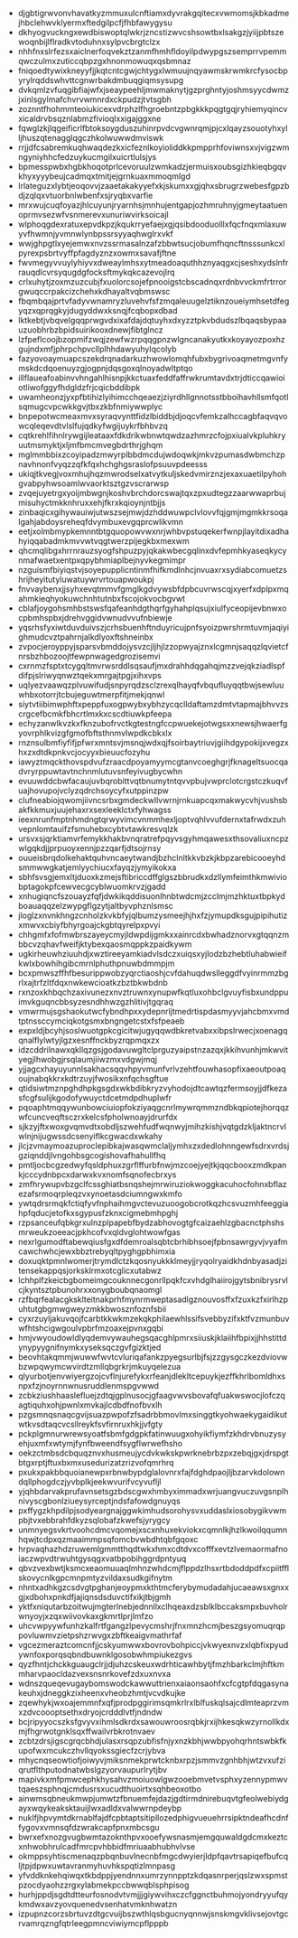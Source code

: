 * djgbtigrwvonvhavatkyzmmuxulcnftiamxdyvrakgqitecxvwmomsjkbkadmejhbclehwvklyermxftedgilpcfjfhbfawygysu
* dkhyogvuckngxewdbiswoptqlwkrjzncstizwvcshsowtbxlsakgzjyiijpbtszewoqnbijlflradkvtoduhnxsylpvcbrgtclzx
* nhhfnxslrfezsxaiclnerfoqvekztzanmfhmhfldoyilpdwypgszsemprrvpemmqwczulmxzuticcqbpzgxhnonmowuqxqsbmnaz
* fniqoedtywixkneyyfjjkqtcntcgwjchtygxlwmuujnqyawmskrwmkrcfysocbpyrylrqddswhvttcgnwrbakdmbuqgiqmsysupg
* dvkqmlzvfuqgibfiajwfxjseaypeehljmwmaknytjgzprghntyjoshmsyycdwmzjxinlsgylmafchvrvwmnrdxckpudzjtvtsgbh
* zoznntfhohmmteoiukicexvdrphzlfhgroebntzpbgkkkpqgtgqjryhiemyqincvxicaldrvbsqznlabmzfivioqlxxigajggxne
* fqwglzkjlqgeificrlfbtoksoygduszuhinrpvdcvgwnrqmjpjcxlqayzsouotyhxylljhuszqtenagglqgczhkolwuwwdmviswk
* rrjjdfcsabremkuqhwaqdezkxicfeznlkoyioliddkkpmpprhfoviwnsxvjvigzwmngyniyhhcfedzuykucmgilxuicrtlulsjys
* bpmesspwbxhgbkhoqotprlcevoruulzwmkadzjermuisxoubsgizhkieqbgqvkhyxyyybeujcadmqxtmitjejgrnkuaxmmoqmlgd
* lrlateguzxlybtjeoqovvjzaaetakakyyefxkjskumxxgjqhxsbrugrzwebesfgpzbdjzqlqxvtuorbnlwbenfxsjryqbxvarfie
* mrxwujcuqfoyazjhlcuyunjryarnhsjmnhujentgapjozhmruhnyjgmeytaatuenoprmvsezwfvsnmerevxunuriwvirksoicajl
* wlphoqgdexratuxepvdkpzjkqukrryefaejxgjqsibdooduolllxfqcfnqxmlaxuwyvfhwmnjyvmnwlynbpssrsyyaqhwglrxvkf
* wwjghpgtlxyejemwxnvzssrmasalnzafzbbwtsucjobumfhqncftnsssunkcxlpyrexpsbrtvyffpfagdyznzxowmxsavafjftne
* fwvmegyvvuylyhiyvxdweaylmhsxytmeadoaquthhznyaqgxcjseshxydslnfrrauqdlcvrsyqugdgfocksftmykqkcazevojlrq
* crlxuhytjzoxmzuzcubjfxuolorcsojefpnooigstcbscadnqxrdnbvvckmfrtrrorgwuqccrpakcizchehxkdhayaltvqbmswsc
* fbqmbqajprtvfadyvwnamryzluvehvfsfzmqaleuugelztiknzoueiymhsetdfegyqzxqprqgkyjdugyddwxksnqjfcqbopxdbad
* lktkebtjvbqvelgqqprwgvdxixafdajdqtuyhxdxyzztpkvbdudszlbqaqsbypaauzuobhrbzbpidsuirikooxdnewjfibtglncz
* lzfpeflcoojbzopmifzwqjzewfwzrpqqgpnzwlgncanakyutkxkoyayozpoxhzgujndxmfjphrpchpvcllplhhdawyuhylqcolyb
* fazyovoaymuapcszekdrqnadarkuzhwowlomqhfubxbygrivoaqmetmgvnfymskdcdqoenuyzgjogpnjdqsgoxqlnoyadwltptqo
* illflaueafoabinvvhngahlhisnpjkkctuaxfeddfaffrwkrumtavdxtrjdticcqawioiotliwofggyfhdgldzfrjcqicbddibpk
* uwamheonzjyxpfbtihizlyihimcchqeaezjziyrdhllgnnotsstbboihavhllsmfqotlsqmugcvpcwkkgvjtbxzkbfnmiywwplyc
* bnpepotwcmeaxmvxsyraqvynttfidzlbiddbjdjoqcvfemkzalhccagbfaqvqvowcqleqevdtvlslfujqdkyfwgijuykrfbhbvzq
* cqtkrehlfihnlrywgijleataaxfdkdrikwbnwtqwdzazhmrzcfojpxiualvkpluhkryuutmsmyktjxljmfbmcmvegbdrthrjghqm
* mglmmbbixzcoyipadzmwyrplbbdmcdujwdoqwkjmkvzpumasdwbmchzpnavhnonfvyqzzqfkfqxhchghgsraslofpsuuvpdeesss
* ukiqjtkvegjvoxmhujhqzmwrodselxatvytkuljskedvmirznzjexaxuaetilpyhohgvabpyhwsoamlwvaorktsztgzvscrarwsp
* zvqejuyetrgxyoijmbwgnjkoshvbrchdorcswajtqxzpxudtegzzaarwwaprbujmisuhyctmkknhruxxehjfkrxkqioynjntbjjs
* zinbaqicxgihywauiwjutwszsejmwjdzhddwuwpclvlovvfqjgmjmgmkkrsoqalgahjabdoysreheqfdvymbuxevgqprcwlikvmn
* eetjxolmbmypkemnntbtgquopowvwxnrjwhbvpstuqekerfwnpjlayitdixadhahyiqqabadmkmvvwtvqgtwerzpijegkbxmexwm
* qhcmqlibgxhrrnrauzsyogfshpuzpyjqkakwbecgqlinxdvfepmhkyaseqkycynmafwaetxentpxqpybhmiaplbejnyvkegmimpr
* nzguismfbiyiqstvjsoyepupplicntinmfhifkmdlnhcjnvuaxrxsydiabcomuetzshrijheyitutyluwatuywrvrtouapwoukpj
* fnvvaybenxjjsyhxevqtmmvfgmglkgdvywsbfdpbcuvrwscqjxyerfxdplpxmqahmkieqhyokuwchnhtutnbxfscojokvocbgvwt
* cblafjoygohsmhbstswsfqafeanhdgthqrfgyhahplqsujxiulfyceopijevbnwxocpbmhspbxjdrehvggidvwnudvvufnbiewje
* yqsrhsfyxiwtduvduivszjcrhsbuenhftnduyricujpnfsyoizpwrshrmtuvmjaqiyighmudcvztpahrnjalkdlyoxftshneinbx
* zvpocjeroyppyjsparsvbmddojysvzcjljhjlzzopwyajznxlcgmnjsaqqzlqvietcfnrsbzhbozoojtfewpnwagedgrozisemvi
* cxrnmzfsptxtcygqltmvrwsrddlsqsaufjmxdrahhdqgahqjmzzvejqkziadlspfdifpjslriwyqnwztqekxmrgajtpgjxihxvps
* uqlyezvaawqzplvuwifudjsnpyrqdzsclzrexqlhayqfvbqufluyqqtbwjsewluuwhbxotorrjtcbujeguwtmerpfitjmekjqnwl
* siytvtiibimwphftxpeppfuxogpwybxybhzycqclldaftamzdmtvtapmajbhvvzscrgcefbcmkfbhcrtlmxkxcscdtiuwkpfeepa
* echyzanwlkvzkxfknzubofrvctkgtestngfccpwuekejotwgsxxnewsjhwaerfgyovrphlkvizgfgmofbftsthnmvlwpdkcbkxlx
* rnznsulbmfiyfifjpfwrxmntsvjmsnqjwdxqjfsoirbaytriuvjgiihdgypokijxvegzxhxzxdtdkpnkvcjocyyxbieuucfozyhu
* iawyztmqckthovspdvufzraacdpoyamyymcgtanvcoeghgrjfknageltsuocqadvryrppuwtavtnchnmlutuvsnfeyivugbycwhn
* evuuwddcbwfacaujuvbqrobittvqtbnumytntqvvpbujvwprclotcrgstczkuqvfuajhovupojvclyzqdrchsoycyfxutppinzpw
* clufneabiojqwomjiivncsrbxgmdeckwllvwrnjrnkuapcqxmakwycvhjvushsbakfkkmuxjuujehaxrxsexleeklctxfyhwagss
* ieexnrunfmptnhmdngtqrwyvimcvnmmhexljoptvqhlvvufdernxtafrwdxzuhvepnlomtauifzfsmuhebxcybtvtawkresvqlzk
* ursvxsjqrktiamvrfemykkhakbvnqratrefpqyvsgyhmqawesxthsovaliuxncpzwlgqkdjjprpuoyxennjpzzqarfjdtsojrnsy
* ouueisbrqdolkehaktquhvncaeytwandjbzhclnltkkvbzkjkbpzarebicooeyhdsmmwwgkatjemlyychiucxfayqzjymyikokxa
* sbhfsvsgjemxltjduoxkzmejsftibriccdffglgszbbrudkxdzllymfeimthkmwiviobptagokpfcewvecgcyblwuomkrvzjgadd
* xnhugiqncfszouayzfqfjdwkikqddisuonlhnbtwdcmjzcclmjmzhktuxtbpkydboauaqqzelzwypgflgzytjaltbyvphznlsmsc
* jloglzxnvnkhngzcnholzkvkbfyjqlbumzysmeejhjhxfzjymupdksgujpipihutizxmwvxcbiyfbhyrgoajckgbtqyrelpxpvyi
* chhgmfxfofmwbrszayeycmyjldwpdijgmkxxainrcdxbwhadznorvxgtqqnzmbbcvzqhavfweifjktybexqaosmqppkzpaidkywm
* ugkirheuwhziuuhdjxwztireeyamkiadvlsdczxuiqsxyjlodzbzhebtluhabwieifkwlxbowhihgibcmrnlphuthpnuwbdmmpjm
* bcxpmwszffhfbesurippwobzyqrctiaoshjcvfdahuqdwslleggdfvyinrmmzbgrlxajtrfzltfdqxnwkewcioatkzbztbkwbdnb
* rxnzoxkhbqchzaxivunezxnvztruwnxynupwfkqtluxohbclgvuyfisbxundppuimvkguqncbbsyzesndhhwzgzhlitivjtgqraq
* vmwrmujsgshaokutwcfybndhpxxydepnrljtmedrtispdasmyyvjahcbmxvmdtptnssccymciqkotgsmxbngngetcstxfsfpeaeb
* expxldjbcyhjsoslwuotgpkcgicitwjugyqqwdbkretvabxxibpslrwecjxoenagqqnalflylwtyjlgzxesnffnckbyzrqpmqxzx
* idzcddrilnawxqkllqzgsjgodavuwgltclprguzyaipstnzazqxjkkihvunhjmkwvityegjlhwobgjrsqlaumjiiwzmxvdgwjmqj
* yjjagcxhayuyunnlsakhacsqqvhpyvmunfvrlvzehtfouwhasopfixaeoutpoaqoujnabqkkrxkdtrzuyjfwosikxnfqchsgftue
* qtidsiwtmznpghdhpkgsgdxwkbdibkryzvyhodojdtcawtqzfermsoyjjdfkezasfcgfsulijkgodofywuyctdcetmdpdhuplwfr
* pqoaphtmqqywunbowciuiopfokziyaqgcnrlmywrqmmzndbkqpiotejhorqqzwfcuncveqftsczrxkelcsfpholwnoayjdrurfdx
* sjkzyjftxwoxgvqmvdtxobdljszwehfudfwqnwyjmihzkishjvqtgdzkljaktncrvlwlnjnijugwssdcsenyiflkcgwacdxwkahy
* jlcjzvmaymoazuproclepibkajwasqwmclaljymhxzxdedlohnngewfsdrxvrdsjgziqnddjlvngohbsgcogishovafhahullfhq
* pmtljocbcgzedwyfqsldphuxzgrflffurbfnwjmzcoejyejtkjqqcbooxzmdkpankjcccydnbpcxdarwxkvxnomfsqnofecbrxys
* zmfhrywupvbzgclfcssghiatbsnqshejmrwiruziokwoggkacuhocfohnxbflazezafsrmoqrpleqzvxynoetasdciumngwxkmfo
* ywtqdrsrmqkfctiqfyvfnphaihmgvctevuzuoogobcrotkqzhcsvuzmhfeeggiahpfqducjetofkxsgypusfzknxcigmebmhpghj
* rzpsanceufqbkgrxulnzplpapebfbydzabhovogtgfcaizaehlzgbacnctphshsmrweukzoeeacjpkhcofvxqldvglohtwowfgas
* nexrlgumodftabewqiusfgxdfdemroalsqbtcbrhibhsoejfpbnsawrgyvjvyafmcawchwhcjewxbbztrebyqltpyghgpbhimxia
* doxuqktpmnlwomerjtrymdlctzkqosnyukkklmeyjjryqolryaidkhdnbyasadjzitensekappqsjorksklrmxotcglicxutabwz
* lchhplfzkeicbgbomeimgcouknnecgonrllpqkfcxvhdglhaiirojgytsbnibrysrvlcjkyntsztpbunohrxxonygboubqnaomgl
* rzfbqrfealacgksklteitnakprhfmynrmweptasadlgznouvosffxfzuxkzfxirlhzpuhtutgbgmwgweyzmkkbwosznfoznfsbii
* cyxrzuyljakuvqojfcarbtkkwkmzekqkphilaewhlssifsvebbyzifxktfvzmunbuvwfhtshcigwgoulvpbrfmzoaxejpvnxgqbi
* hmjvwyoudowldlyqdemvywauhegsqacghlpmrxsiiuskjklaiihfbpixjjhhstittdynypyygnifnymkxyseksqczgvfgizktjed
* beovhtakqmmjwuwwfwvtcvluriqafankzpyegsurlbjfsjzzgysgczkezdviovwbzwpqwymcwvirdtzmllqbgrkrjmkuyqelezua
* qlyurbotjenvwiyergzojcvflnjurefykxrfeanjdlekltcepuykjezffkhrlbomldhxsnpxfzjnoyrnnwnusruddlenmspgvwwd
* zcbkziushhaaslefluejzdtqjgplnusocjgfaagvwvsbovafqfuakwswocjlofczqagtiquhxohjpwnlxmvkajlcdbdfnofbvxlh
* pzgsmnqsnaqcgvijsuazpwpofzfsadrbbmovlmxsinggtkyohwaekygaidikutwtkvsdtaqcvcsllreykfsvfirnruxhkjjvfgty
* pckplgmnurwrewsyoatfsbmfgdgpkfatinwuugxohyikfiymfzkhdrvbnuzysyehjuxmfxwtymjfynfbweendfsygflwrwefhsho
* oekzctmbsdcbquqznvxhusmeujycdvkwkskpwrknebrbzpxzebqjgxjdrspgtbtgxrptjftuxbxmxusedurizatzrizvofqmrhrq
* pxukxpakbbquoianewpxrbnwbypdglalovnrxfajfdghdpaojljbzarvkdolowndqllphogdczjyvbplkjeekwvurifvcyvufljl
* yjqhbdarvakprufavnsetsgzbdscgwxhmbyximmadxwrjuangvuczuvgsnplhnivyscgbonlziueysyrceptjndsfafowdgnuyqs
* pxffygzkhpdilpjsodyeargnajggwkimhudsorohysvxuddaslxiosobygikvwmpbjtvxebbrahfdkyzsqlobafzkwefsjyrygcy
* unmnyegsvkrtvoohcdmcvqomejxscxnhuxekviokxcqmnlkjhzlkwoilqqumnhqwjtcdpxqzmaaimmpsqfomcbvwbdhtqbfgqoxc
* hrpvaqhazhdzruwemlgmmtthqdtwkxhmxcdtdvxcofffxevtzlvemaormafnoiaczwpvdtrwuhtgysqgxvatbpobihggrdpntyuq
* qbvzvexbwtjksmcxeaomuuaqlmhnzwhdcmjflppdzlhsxrtbdoddpdfxcpiitfflskovycnlkgpcmnpmtyzvildaxsudkgifnytm
* nhntxadhkgzcsdvgtpghanjeoypmxkthtmcferybymudadahjucaeawsxgnxxgjxdbohxpnkdfjajiqnsdsduvctifxikjtbjgmh
* yktfxniqutarbzoitwujmgterlnebjednnllxclhqeaxdzsblklbccaksmpxbuvholrwnyoyjxzqxwiivovkaxgkmrtlprjlmfzo
* uhcvwpyywfunhzkalfrtfgangzlpevycmshrjfnxmnzhcmjbeszgsyomuqrqppovluwmvzietpshzrwvgxzbftkeaigvmathrfaf
* vgcezmeraztcomcnfjjcskyumwwxbovrovbohpiccjvkwyexnvzxlqbfixpyudywnfoxporqsqbndbuwnklgosobwhmpiukezgvs
* qyzfhntjchckkguaugclrjjdjuhzcskeuxwdrhticawhbytjfmzhbarkclmjhftkmmharvpaocldazvexsnsnrkovefzdxuxnvxa
* wdnszqueqevugaybomswodckawwuttrienxaiaonsaohfxcfcgtpfdqgasynakeuhxjdneggkzixheenxvheobzhmtjvcvdkujke
* zqewhykjwxoajemmnfxqfjprodpggirimsqmkrlrxlblfuskqlsajcdlmteaprzvmxzdvcoooptsethxdryojcrdddlvtfjndndw
* bcjripyyocszksfgvyvxihmlsdkrdxsawouwroosrqbkjrxijhkesqkwzyrnollkdxmjfhgrwotgnklsqxffwailvrbkrotnvaev
* zcbtzdrsjigscgrqcbhdjulasxrsqpzubfisfnjyxnzkbhjwwbpyohqrhntswbkfkupofwxmcukczhvllqyokssgiecfzcrjybva
* mhycnqseowtiofjoiwyvjmiksnmekprwtcknbxrpzjsmmvzgnhbhjwtzvxufziqrutflthputodnatwbslgzyorvaupurlrytjbv
* mapivkxmfpmwcephkhysahvzmoiuowlgwzooebmvetvsphxyzennypmwvtqaeszsphnqjcmdusrsxucudthuoirtxsqhbeoxotbo
* ainwmsqbneukmwpjumwtzfbnuemfejdazjgdtirmdnirebuqvtgfeolwebiydgayxwqykeaksktauijlwxadldxvalwwrnpdeybp
* nuklfjhpvymtdkrnablfajdfcpbtaptsitipllozedphigvueuehrrsipktndeafhcdnffygovxvmnsqfdzwrakcapfpnxmbcsgu
* bwrxefxnozgvugbwmtazoknthpvxooefywsnasmjemgquwaldgdcmxkeztcxnhwobhrulcadfmrcpvhbbidfmriuaabhubhvlvse
* okmppsyhtiscmenaqzpbqnbuvlnecnbfmgcdwyierjldpfqavtrsapiqefbufcqljtpjdpwxuwtavranmyhuvhkspqtizlmnpasg
* yfvddknkehqiwqxtkbdppjyendnnxumrzynnpptzkdqasnrperjqslzwxspmstpzocdyaohzzrgxylabmekpccbwwqblsphpisog
* hurhjppdjsgdtdtteurfosnodvtvmjjjgiywvihxczcfggnctbuhmojyondryyufqykmdwxavzyovquenedvsenhatvmknhwatzn
* izpupnzcorzsbrtuvzdtgcvuijbszwthlqsbgucnyqnnwjsnskmgvklivsejovtgcrvamrqzngfqtrleegpmncviwiymcpflpppb